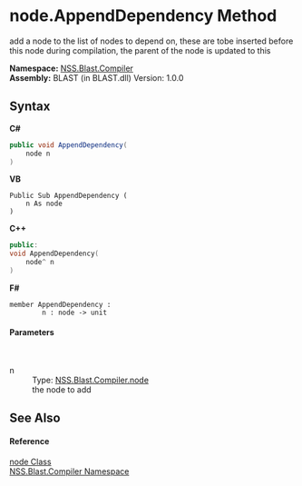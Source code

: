 # node.AppendDependency Method 
 

add a node to the list of nodes to depend on, these are tobe inserted before this node during compilation, the parent of the node is updated to this

**Namespace:**&nbsp;<a href="26a25caa-f50b-92ad-f15c-dbb9db1493ae.md">NSS.Blast.Compiler</a><br />**Assembly:**&nbsp;BLAST (in BLAST.dll) Version: 1.0.0

## Syntax

**C#**<br />
``` C#
public void AppendDependency(
	node n
)
```

**VB**<br />
``` VB
Public Sub AppendDependency ( 
	n As node
)
```

**C++**<br />
``` C++
public:
void AppendDependency(
	node^ n
)
```

**F#**<br />
``` F#
member AppendDependency : 
        n : node -> unit 

```


#### Parameters
&nbsp;<dl><dt>n</dt><dd>Type: <a href="7dc9b7e9-64ad-f224-ae1a-4e6639739f56.md">NSS.Blast.Compiler.node</a><br />the node to add</dd></dl>

## See Also


#### Reference
<a href="7dc9b7e9-64ad-f224-ae1a-4e6639739f56.md">node Class</a><br /><a href="26a25caa-f50b-92ad-f15c-dbb9db1493ae.md">NSS.Blast.Compiler Namespace</a><br />